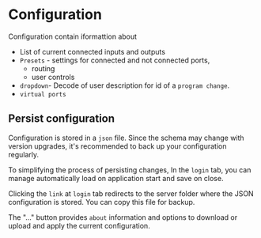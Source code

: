 # Configuration

Configuration contain iformattion about

- List of current connected inputs and outputs
- `Presets` - settings for connected and not connected ports,
    - routing
    - user controls
- `dropdown`- Decode of user description for id of a `program change`.
- `virtual ports`  



## Persist configuration

Configuration is stored in a `json` file. Since the schema may change with version upgrades, it's recommended to back up your configuration regularly.

To simplifying the process of persisting changes, In the `login` tab, you can manage automatically load on application start and save on close.

Clicking the `link` at `login` tab redirects to the server folder where the JSON configuration is stored. You can copy this file for backup.

The "..." button provides `about` information and options to download or upload and apply the current configuration.


